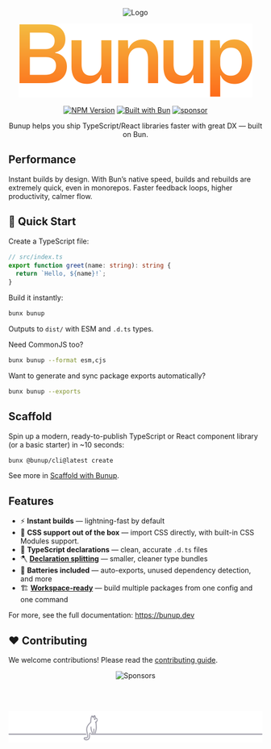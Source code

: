 <!-- markdownlint-disable first-line-h1 -->

<!-- markdownlint-start-capture -->
<!-- markdownlint-disable-file no-inline-html -->
<div align="center">

  <!-- markdownlint-disable-next-line no-alt-text -->
  ![Logo](/docs/public/logo.svg)

  ![Bunup](/assets/bunup-title.svg)

  [![NPM Version](https://img.shields.io/npm/v/bunup?logo=npm&logoColor=212121&label=version&labelColor=ffc44e&color=212121)](https://npmjs.com/package/bunup)
  [![Built with Bun](https://img.shields.io/badge/Built_with-Bun-fbf0df?logo=bun&labelColor=212121)](https://bun.sh)
  [![sponsor](https://img.shields.io/badge/sponsor-EA4AAA?logo=githubsponsors&labelColor=FAFAFA)](https://github.com/sponsors/arshad-yaseen)

  Bunup helps you ship TypeScript/React libraries faster with great DX — built on Bun.
</div>
<!-- markdownlint-restore -->

## Performance

Instant builds by design. With Bun’s native speed, builds and rebuilds are extremely quick, even in monorepos. Faster feedback loops, higher productivity, calmer flow.

## 🚀 Quick Start

Create a TypeScript file:

```ts
// src/index.ts
export function greet(name: string): string {
  return `Hello, ${name}!`;
}
```

Build it instantly:

```bash
bunx bunup
```

Outputs to `dist/` with ESM and `.d.ts` types.

Need CommonJS too?

```bash
bunx bunup --format esm,cjs
```

Want to generate and sync package exports automatically?

```bash
bunx bunup --exports
```

## Scaffold

Spin up a modern, ready-to-publish TypeScript or React component library (or a basic starter) in ~10 seconds:

```bash
bunx @bunup/cli@latest create
```

See more in [Scaffold with Bunup](./docs/scaffold-with-bunup.md).

## Features

- ⚡ **Instant builds** — lightning-fast by default
- 🎨 **CSS support out of the box** — import CSS directly, with built-in CSS Modules support.
- 📝 **TypeScript declarations** — clean, accurate `.d.ts` files
- 🪓 **[Declaration splitting](https://bunup.dev/docs/guide/typescript-declarations#declaration-splitting)** — smaller, cleaner type bundles
- 🔋 **Batteries included** — auto-exports, unused dependency detection, and more
- 🏗️ **[Workspace-ready](https://bunup.dev/docs/guide/workspaces)** — build multiple packages from one config and one command

For more, see the full documentation: https://bunup.dev

## ❤️ Contributing

We welcome contributions! Please read the [contributing guide](CONTRIBUTING.md).

<div align="center">

  <img src="https://cdn.jsdelivr.net/gh/arshad-yaseen/static/sponsors.svg" alt="Sponsors" />

  <br /><br />

  <img src="assets/cat-footer.svg" alt="______ 🐈‍⬛ _____________" />

</div>
